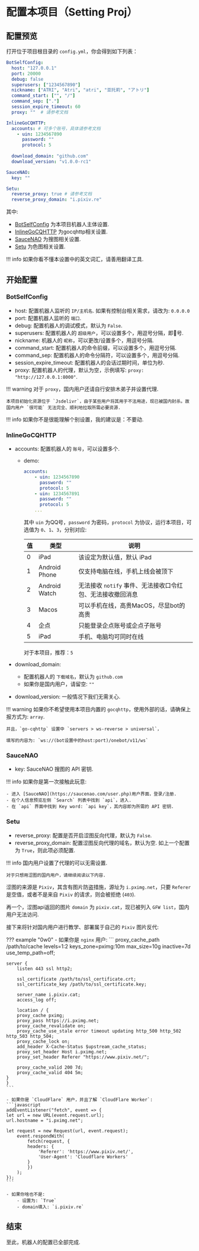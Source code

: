 # 配置本项目（Setting Proj）

## 配置预览
打开位于项目根目录的 `config.yml`，你会得到如下列表：
```yaml
BotSelfConfig:
  host: "127.0.0.1"
  port: 20000
  debug: false
  superusers: ["1234567890"]
  nickname: ["ATRI", "Atri", "atri", "亚托莉", "アトリ"]
  command_start: ["", "/"]
  command_sep: ["."]
  session_expire_timeout: 60
  proxy: ""  # 请参考文档

InlineGoCQHTTP:
  accounts: # 可多个账号，具体请参考文档
    - uin: 1234567890
      password: ""
      protocol: 5
  
  download_domain: "github.com"
  download_version: "v1.0.0-rc1"

SauceNAO:
  key: ""

Setu:
  reverse_proxy: true # 请参考文档
  reverse_proxy_domain: "i.pixiv.re"
```

其中:

- [BotSelfConfig](#botselfconfig) 为本项目机器人主体设置.
- [InlineGoCQHTTP](#inlinegocqhttp) 为gocqhttp相关设置.
- [SauceNAO](#saucenao) 为搜图相关设置.
- [Setu](#setu) 为色图相关设置.

!!! info
    如果你看不懂本设置中的英文词汇，请善用翻译工具.

## 开始配置

### BotSelfConfig

- host: 配置机器人监听的 `IP/主机名`. 如果有控制台相关需求，请改为: `0.0.0.0`
- port: 配置机器人监听的 `端口`.
- debug: 配置机器人的调试模式，默认为 `False`.
- superusers: 配置机器人的 `超级用户`，可以设置多个，用逗号分隔，即🐧号.
- nickname: 机器人的 `昵称`，可以更改/设置多个，用逗号分隔.
- command_start: 配置机器人的命令前缀，可以设置多个，用逗号分隔.
- command_sep: 配置机器人的命令分隔符，可以设置多个，用逗号分隔.
- session_expire_timeout: 配置机器人的会话过期时间，单位为秒.
- proxy: 配置机器人的代理，默认为空，示例填写: `proxy: "http://127.0.0.1:8000"`.

!!! warning
    对于 `proxy`，国内用户还请自行安排木弟子并设置代理.

    本项目初始化资源位于 `Jsdelivr`，由于某些用户将其用于不法用途，现已被国内封杀。故国内用户 `很可能` 无法完全、顺利地拉取所需必要资源.

!!! info
    如果你不是很能理解个别设置，我的建议是：不要动.

### InlineGoCQHTTP

- accounts: 配置机器人的 `账号`，可以设置多个.
    - demo:
        ```yaml
        accounts:
            - uin: 1234567890
              password: ""
              protocol: 5
            - uin: 1234567891
              password: ""
              protocol: 5
            ...
        ```

        其中 `uin` 为QQ号，`password` 为密码，`protocol` 为协议，运行本项目，可选值为 `0`、`1`、`3`，分别对应:

        |值|类型|说明|
        |-|-|-|
        |0|iPad|该设定为默认值，默认 iPad|
        |1|Android Phone|仅支持电脑在线，手机上线会被顶下|
        |2|Android Watch|无法接收 `notify` 事件、无法接收口令红包、无法接收撤回消息|
        |3|Macos|可以手机在线，高贵MacOS，尽显bot的高贵|
        |4|企点|只能登录企点账号或企点子账号|
        |5|iPad|手机、电脑均可同时在线|

        对于本项目，推荐：`5`

- download_domain:
    - 配置机器人的 `下载域名`，默认为 `github.com`
    - 如果你是国内用户，请留空: `""`

- download_version: 一般情况下我们无需关心.

!!! warning
    如果你不希望使用本项目内置的 `gocqhttp`，使用外部的话，请确保上报方式为: `array`.

    并且，`go-cqhttp` 设置中 `servers > ws-reverse > universal`，
    
    填写的内容为: `ws://(bot设置中的host:port)/onebot/v11/ws`

### SauceNAO

- key: SauceNAO 搜图的 API 密钥.

!!! info
    如果你是第一次接触此玩意:

    - 进入 [SauceNAO](https://saucenao.com/user.php)用户界面，登录/注册.
    - 在个人信息预览左侧 `Search` 列表中找到 `api`，进入.
    - 在 `api` 界面中找到 Key word: `api key`，其内容即为所需的 API 密钥.


### Setu

- reverse_proxy: 配置是否开启涩图反向代理，默认为 `False`.
- reverse_proxy_domain: 配置涩图反向代理的域名，默认为空. 如上一个配置为 `True`，则此项必须配置.

!!! info
    国内用户设置了代理的可以无需设置.

    对于只想用涩图的国内用户，请继续阅读以下内容.

涩图的来源是 `Pixiv`，其含有图片防盗措施，源址为 `i.pximg.net`，只要 `Referer` 是空值，或者不是来自 `Pixiv` 的请求，则会被拒绝 (`403`).

再一个，涩图api返回的图片 `domain` 为 `pixiv.cat`，现已被列入 `GFW list`，国内用户无法访问.

接下来将针对国内用户进行教学、部署属于自己的 `Pixiv` 图片反代:

??? example "0w0"
    - 如果你是 `nginx` 用户:
    ```
    proxy_cache_path /path/to/cache levels=1:2 keys_zone=pximg:10m max_size=10g inactive=7d use_temp_path=off;

    server {
        listen 443 ssl http2;

        ssl_certificate /path/to/ssl_certificate.crt;
        ssl_certificate_key /path/to/ssl_certificate.key;

        server_name i.pixiv.cat;
        access_log off;

        location / {
        proxy_cache pximg;
        proxy_pass https://i.pximg.net;
        proxy_cache_revalidate on;
        proxy_cache_use_stale error timeout updating http_500 http_502 http_503 http_504;
        proxy_cache_lock on;
        add_header X-Cache-Status $upstream_cache_status;
        proxy_set_header Host i.pximg.net;
        proxy_set_header Referer "https://www.pixiv.net/";

        proxy_cache_valid 200 7d;
        proxy_cache_valid 404 5m;
    }
    }
    ```

    - 如果你是 `CloudFlare` 用户，并且了解 `CloudFlare Worker`:
    ```javascript
    addEventListener("fetch", event => {
    let url = new URL(event.request.url);
    url.hostname = "i.pximg.net";

    let request = new Request(url, event.request);
        event.respondWith(
            fetch(request, {
            headers: {
                'Referer': 'https://www.pixiv.net/',
                'User-Agent': 'Cloudflare Workers'
            }
            })
        );
    });
    ```

    - 如果你啥也不是:
        - 设置为: `True`
        - domain填入: `i.pixiv.re`

## 结束

至此，机器人的配置已全部完成.
